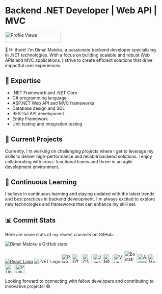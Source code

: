 # Backend .NET Developer | Web API | MVC

<img src="https://komarev.com/ghpvc/?username=DimalMaloku1&color=green" alt="Profile Views" width="182" height="36">

👋 Hi there! I'm Dimal Maloku, a passionate backend developer specializing in .NET technologies. With a focus on building scalable and robust Web APIs and MVC applications, I strive to create efficient solutions that drive impactful user experiences.

## 🚀 Expertise

- .NET Framework and .NET Core
- C# programming language
- ASP.NET Web API and MVC frameworks
- Database design and SQL
- RESTful API development
- Entity Framework
- Unit testing and integration testing

## 💼 Current Projects

Currently, I'm working on challenging projects where I get to leverage my skills to deliver high-performance and reliable backend solutions. I enjoy collaborating with cross-functional teams and thrive in an agile development environment.

## 🌱 Continuous Learning

I believe in continuous learning and staying updated with the latest trends and best practices in backend development. I'm always excited to explore new technologies and frameworks that can enhance my skill set.



## 📊 Commit Stats

Here are some stats of my recent commits on GitHub:


![Dimal Maloku's GitHub stats](https://github-readme-stats.vercel.app/api?username=DimalMaloku1&show_icons=true&theme=radical)











[![React Logo](https://upload.wikimedia.org/wikipedia/commons/thumb/a/a7/React-icon.svg/30px-React-icon.svg.png)](https://reactjs.org/)
![.NET Logo](https://upload.wikimedia.org/wikipedia/commons/thumb/e/ee/.NET_Core_Logo.svg/30px-.NET_Core_Logo.svg.png)
<img src="https://img.icons8.com/color/100/000000/php.png" alt="PHP Logo" width="30">
<img src="https://img.icons8.com/color/100/000000/html-5--v1.png" alt="HTML Logo" width="30">
<img src="https://img.icons8.com/color/100/000000/css3.png" alt="CSS Logo" width="30">
<img src="https://img.icons8.com/color/100/000000/javascript--v1.png" alt="JavaScript Logo" width="30">
<img src="https://upload.wikimedia.org/wikipedia/commons/thumb/d/db/Npm-logo.svg/256px-Npm-logo.svg.png" alt="NPM Logo" width="30">
<img src="https://vuejs.org/images/logo.png" alt="Vue.js Logo" width="30">
<img src="https://getbootstrap.com/docs/5.0/assets/brand/bootstrap-logo.svg" alt="Bootstrap Logo" width="40">
<img src="https://upload.wikimedia.org/wikipedia/commons/c/c2/Adobe_XD_CC_icon.svg" alt="Adobe XD Logo" width="30">
<img src="https://cdn.freebiesupply.com/logos/large/2x/mysql-6-logo-png-transparent.png" alt="MySQL Logo" width="30">
<img src="https://cdn.freebiesupply.com/logos/large/2x/unity-69-logo-black-and-white.png" alt="Unity Logo" width="30">
<img src="https://cdn.freebiesupply.com/logos/large/2x/python-5-logo-png-transparent.png" alt="Python Logo" width="30">







Looking forward to connecting with fellow developers and contributing to innovative projects! 😄






